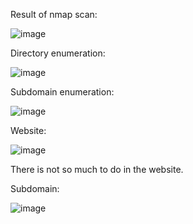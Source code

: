 Result of nmap scan:

![image](https://github.com/user-attachments/assets/e2c679d0-382e-4215-8bbf-9f740207f8f2)

Directory enumeration:

![image](https://github.com/user-attachments/assets/2a998c8e-4e6e-40a3-8819-b38724b1c4a0)

Subdomain enumeration:

![image](https://github.com/user-attachments/assets/6e46c94d-4b96-419d-9bf9-26b066b6e24c)

Website:

![image](https://github.com/user-attachments/assets/0ae315b4-d55c-4f91-9192-7828c424e9e8)

There is not so much to do in the website.

Subdomain:

![image](https://github.com/user-attachments/assets/b0aef59d-d4d6-4a7b-bfae-20632fca15a5)



